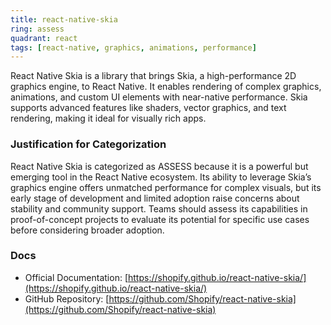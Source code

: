 ```yaml
---
title: react-native-skia
ring: assess
quadrant: react
tags: [react-native, graphics, animations, performance]
---
```

React Native Skia is a library that brings Skia, a high-performance 2D graphics engine, to React Native. It enables rendering of complex graphics, animations, and custom UI elements with near-native performance. Skia supports advanced features like shaders, vector graphics, and text rendering, making it ideal for visually rich apps.

### Justification for Categorization 
React Native Skia is categorized as ASSESS because it is a powerful but emerging tool in the React Native ecosystem. Its ability to leverage Skia’s graphics engine offers unmatched performance for complex visuals, but its early stage of development and limited adoption raise concerns about stability and community support. Teams should assess its capabilities in proof-of-concept projects to evaluate its potential for specific use cases before considering broader adoption.

### Docs 
- Official Documentation: [https://shopify.github.io/react-native-skia/](https://shopify.github.io/react-native-skia/)  
- GitHub Repository: [https://github.com/Shopify/react-native-skia](https://github.com/Shopify/react-native-skia)
